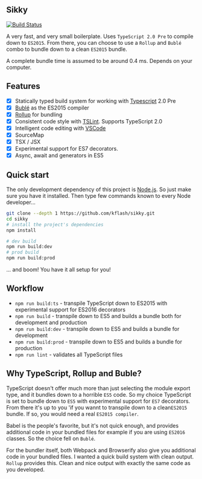 ## Sikky

[![Build Status](https://travis-ci.org/Kflash/sikky.svg?branch=master)](https://travis-ci.org/Kflash/sikky)

A very fast, and very small boilerplate. Uses `TypeScript 2.0 Pre` to compile down to `ES2015`. From there, you can choose to use a `Rollup` and `Bublé` combo to bundle down to a clean `ES2015` bundle.

A complete bundle time is assumed to be around 0.4 ms. Depends on your computer.

## Features

- [x] Statically typed build system for working with [Typescript](https://www.typescriptlang.org/) 2.0 Pre
- [x] [Bublé](https://gitlab.com/Rich-Harris/buble) as the ES2015 compiler
- [x] [Rollup](http://rollupjs.org/) for bundling
- [x] Consistent code style with [TSLint](https://palantir.github.io/tslint/). Supports TypeScript 2.0 
- [x] Intelligent code editing with [VSCode](https://code.visualstudio.com/)
- [x] SourceMap
- [x] TSX / JSX
- [x] Experimental support for ES7 decorators.
- [x] Async, await and generators in ES5

## Quick start

The only development dependency of this project is [Node.js](https://nodejs.org/en/). So just make sure you have it installed. Then
type few commands known to every Node developer...

```bash
git clone --depth 1 https://github.com/kflash/sikky.git
cd sikky
# install the project's dependencies
npm install

# dev build
npm run build:dev
# prod build
npm run build:prod
```
... and boom! You have it all setup for you!

## Workflow

* `npm run build:ts` - transpile TypeScript down to ES2015 with experimental support for ES2016 decorators
* `npm run build` - transpile down to ES5 and builds a bundle both for development and production
* `npm run build:dev` - transpile down to ES5 and builds a bundle for development
* `npm run build:prod` - transpile down to ES5 and builds a bundle for production
* `npm run lint` - validates all TypeScript files

## Why TypeScript, Rollup and Buble?

TypeScript doesn't offer much more than just  selecting the module export type, and it bundles down to a horrible `ES5` code. 
So my choice TypeScript is set to bundle down to `ES5` with experimental support for `ES7` decorators. From there it's up to you 'if you wannt to transpile down to a clean`ES2015` bundle. If so, you would need a real `ES2015 compiler`.

Babel is the people's favorite, but it's not quick enough, and provides additional code in your bundled files for example if you are using `ES2016` classes. So the choice fell on `Bublé`.

For the bundler itself, both Webpack and Browserify also give you additional code in your bundled files. I wanted a quick build system with clean output. `Rollup` provides this. Clean and nice output with exactly the same code as you developed.
